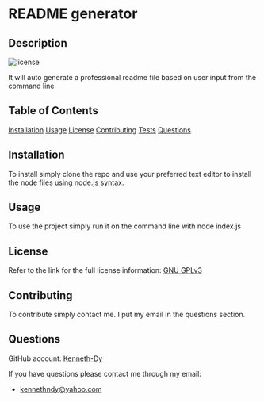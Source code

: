 # README generator
## Description

![license](https://img.shields.io/badge/license-GNU%20GPLv3-blue)

It will auto generate a professional readme file based on user input from the command line
      
## Table of Contents

[Installation](#Installation)
[Usage](#Usage)
[License](#License)
[Contributing](#Contributing)
[Tests](#Tests)
[Questions](#Questions)
      
## Installation

To install simply clone the repo and use your preferred text editor to install the node files using node.js syntax.
        
## Usage

To use the project simply run it on the command line with node index.js

## License

Refer to the link for the full  license information: [GNU GPLv3](https://choosealicense.com/licenses/gpl-3.0/)

## Contributing

To contribute simply contact me. I put my email in the questions section.

## Questions

GitHub account:
[Kenneth-Dy](https://github.com/Kenneth-Dy)

If you have questions please contact me through my email: 
  * kennethndy@yahoo.com
  

